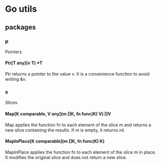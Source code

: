 # Go utils

## packages

### p

Pointers

#### Ptr[T any](v T) *T

Ptr returns a pointer to the value v.
It is a convenience function to avoid writing &v.

### s

Slices

#### Map[K comparable, V any](m []K, fn func(K) V) []V

Map applies the function fn to each element of the slice m and returns a new slice containing the results.
If m is empty, it returns nil.

#### MapInPlace[K comparable](m []K, fn func(K) K)

MapInPlace applies the function fn to each element of the slice m in place.
It modifies the original slice and does not return a new slice.
